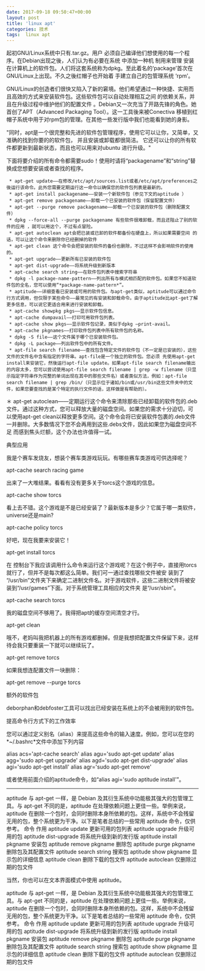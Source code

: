 ```yaml
---
date: 2017-09-18 09:50:47+00:00
layout: post
title: 'linux apt'
categories: 技术
tags:  linux apt
---
```

起初GNU/Linux系统中只有.tar.gz。用户 必须自己编译他们想使用的每一个程序。在Debian出现之後，人们认为有必要在系统 中添加一种机 制用来管理 安装在计算机上的软件包。人们将这套系统称为dpkg。至此着名的‘package’首次在GNU/Linux上出现。不久之後红帽子也开始着 手建立自己的包管理系统 ‘rpm’。

GNU/Linux的创造者们很快又陷入了新的窘境。他们希望通过一种快捷、实用而且高效的方式来安装软件包。这些软件包可以自动处理相互之间 的依赖关系，并且在升级过程中维护他们的配置文件 。Debian又一次充当了开路先锋的角色。她首创了APT（Advanced Packaging Tool）。这一工具後来被Conectiva 移植到红帽子系统中用于对rpm包的管理。在其他一些发行版中我们也能看到她的身影。

"同时，apt是一个很完整和先进的软件包管理程序，使用它可以让你，又简单，又准确的找到你要的的软件包， 并且安装或卸载都很简洁。 它还可以让你的所有软件都更新到最新状态，而且也可以用来对ubuntu 进行升级。"



下面将要介绍的所有命令都需要sudo！使用时请将“packagename”和“string”替换成您想要安装或者查找的程序。

     * apt-get update——在修改/etc/apt/sources.list或者/etc/apt/preferences之後运行该命令。此外您需要定期运行这一命令以确保您的软件包列表是最新的。
     * apt-get install packagename——安装一个新软件包（参见下文的aptitude ）
     * apt-get remove packagename——卸载一个已安装的软件包（保留配置文件）
     * apt-get --purge remove packagename——卸载一个已安装的软件包（删除配置文件）
     * dpkg --force-all --purge packagename 有些软件很难卸载，而且还阻止了别的软件的应用 ，就可以用这个，不过有点冒险。
     * apt-get autoclean apt会把已装或已卸的软件都备份在硬盘上，所以如果需要空间 的话，可以让这个命令来删除你已经删掉的软件
     * apt-get clean 这个命令会把安装的软件的备份也删除，不过这样不会影响软件的使用的。
     * apt-get upgrade——更新所有已安装的软件包
     * apt-get dist-upgrade——将系统升级到新版本
     * apt-cache search string——在软件包列表中搜索字符串
     * dpkg -l package-name-pattern——列出所有与模式相匹配的软件包。如果您不知道软件包的全名，您可以使用“*package-name-pattern*”。
     * aptitude——详细查看已安装或可用的软件包。与apt-get类似，aptitude可以通过命令行方式调用，但仅限于某些命令——最常见的有安装和卸载命令。由于aptitude比apt-get了解更多信息，可以说它更适合用来进行安装和卸载。
     * apt-cache showpkg pkgs——显示软件包信息。
     * apt-cache dumpavail——打印可用软件包列表。
     * apt-cache show pkgs——显示软件包记录，类似于dpkg –print-avail。
     * apt-cache pkgnames——打印软件包列表中所有软件包的名称。
     * dpkg -S file——这个文件属于哪个已安装软件包。
     * dpkg -L package——列出软件包中的所有文件。
     * apt-file search filename——查找包含特定文件的软件包（不一定是已安装的），这些文件的文件名中含有指定的字符串。apt-file是一个独立的软件包。您必须 先使用apt-get install来安装它，然後运行apt-file update。如果apt-file search filename输出的内容太多，您可以尝试使用apt-file search filename | grep -w filename（只显示指定字符串作为完整的单词出现在其中的那些文件名）或者类似方法，例如：apt-file search filename | grep /bin/（只显示位于诸如/bin或/usr/bin这些文件夹中的文件，如果您要查找的是某个特定的执行文件的话，这样做是有帮助的）。

＊ apt-get autoclean——定期运行这个命令来清除那些已经卸载的软件包的.deb文件。通过这种方式，您可以释放大量的磁盘空间。如果您的需求十分迫切，可 以使用apt-get clean以释放更多空间。这个命令会将已安装软件包裹的.deb文件一并删除。大多数情况下您不会再用到这些.debs文件，因此如果您为磁盘空间不足 而感到焦头烂额，这个办法也许值得一试。


典型应用

我是个赛车发烧友，想装个赛车类游戏玩玩。有哪些赛车类游戏可供选择呢？

apt-cache search racing game

出来了一大堆结果。看看有没有更多关于torcs这个游戏的信息。

apt-cache show torcs

看上去不错。这个游戏是不是已经安装了？最新版本是多少？它属于哪一类软件，universe还是main?

apt-cache policy torcs

好吧，现在我要来安装它！

apt-get install torcs

在 控制台下我应该调用什么命令来运行这个游戏呢？在这个例子中，直接用torcs就行了，但并不是每次都这么简单。我们可一通过查找哪些文件被安 装到了 “/usr/bin”文件夹下来确定二进制文件名。对于游戏软件，这些二进制文件将被安装到“/usr/games”下面。对于系统管理工具相应的文件夹 是“/usr/sbin”。


apt-cache search torcs

我的磁盘空间不够用了。我得把apt的缓存空间清空才行。

apt-get clean

哦不，老妈叫我把机器上的所有游戏都删掉。但是我想把配置文件保留下来，这样待会我只要重装一下就可以继续玩了。

apt-get remove torcs

如果我想连配置文件一块删除：

apt-get remove --purge torcs

额外的软件包

deborphan和debfoster工具可以找出已经安装在系统上的不会被用到的软件包。

提高命令行方式下的工作效率

您可以通过定义别名（alias）来提高这些命令的输入速度。例如，您可以在您的*~/.bashrc*文件中添加下列内容

alias acs='apt-cache search'
alias agu='sudo apt-get update'
alias agg='sudo apt-get upgrade'
alias agd='sudo apt-get dist-upgrade'
alias agi='sudo apt-get install'
alias agr='sudo apt-get remove'

或者使用前面介绍的aptitude命令，如“alias agi='sudo aptitude install'”。

----------------------------------------------------------------------------------------------

aptitude 与 apt-get 一样，是 Debian 及其衍生系统中功能极其强大的包管理工具。与 apt-get 不同的是，aptitude 在处理依赖问题上更佳一些。举例来说，aptitude 在删除一个包时，会同时删除本身所依赖的包。这样，系统中不会残留无用的包，整个系统更为干净。以下是笔者总结的一些常用 aptitude 命令，仅供参考。
命令 作用
aptitude update 更新可用的包列表
aptitude upgrade 升级可用的包
aptitude dist-upgrade 将系统升级到新的发行版
aptitude install pkgname 安装包
aptitude remove pkgname 删除包
aptitude purge pkgname 删除包及其配置文件
aptitude search string 搜索包
aptitude show pkgname 显示包的详细信息
aptitude clean 删除下载的包文件
aptitude autoclean 仅删除过期的包文件

当然，你也可以在文本界面模式中使用 aptitude。

aptitude 与 apt-get 一样，是 Debian 及其衍生系统中功能极其强大的包管理工具。与 apt-get 不同的是，aptitude 在处理依赖问题上更佳一些。举例来说，aptitude 在删除一个包时，会同时删除本身所依赖的包。这样，系统中不会残留无用的包，整个系统更为干净。以下是笔者总结的一些常用 aptitude 命令，仅供参考。
命令 作用
aptitude update 更新可用的包列表
aptitude upgrade 升级可用的包
aptitude dist-upgrade 将系统升级到新的发行版
aptitude install pkgname 安装包
aptitude remove pkgname 删除包
aptitude purge pkgname 删除包及其配置文件
aptitude search string 搜索包
aptitude show pkgname 显示包的详细信息
aptitude clean 删除下载的包文件
aptitude autoclean 仅删除过期的包文件
